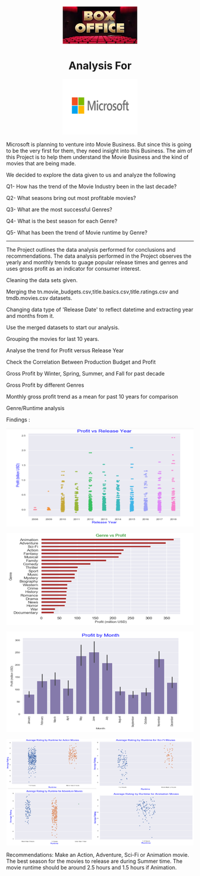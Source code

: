<p align="center"><img width="200" height="100" src="data/download.jpg"></p>
<h1 align="center">Analysis For</h1>
<p align="center"><img width="200" height="150" src="data/download.png"></p>

Microsoft is planning to venture into Movie Business. But since this is going to be the very first for them, they need insight into this Business. The aim of this Project is to help them understand the Movie Business and the kind of movies that are being made. 

We decided to explore the data given to us and analyze the following

Q1- How has the trend of the Movie Industry been in the last decade?

Q2- What seasons bring out most profitable movies?

Q3- What are the most successful Genres?

Q4- What is the best season for each Genre?

Q5- What has been the trend of Movie runtime by Genre?

---

The Project outlines the data analysis performed for conclusions and recommendations. The data analysis performed in the Project  observes the yearly and monthly trends to guage popular release times and genres and uses gross profit as an indicator for consumer interest.

Cleaning the data sets given.

Merging the tn.movie_budgets.csv,title.basics.csv,title.ratings.csv and tmdb.movies.csv datasets.

Changing data type of 'Release Date' to reflect datetime and extracting year and months from it.

Use the merged datasets to start our analysis.

Grouping the movies for last 10 years.

Analyse the trend for Profit versus Release Year

Check the Correlation Between Production Budget and Profit

Gross Profit by Winter, Spring, Summer, and Fall for past decade

Gross Profit by different Genres

Monthly gross profit trend as a mean for past 10 years for comparison

Genre/Runtime analysis

Findings :

![](data/ProfitnRelease.png)

![](data/GenreProfit.png)

![](data/Monthwise.png)

![](data/Runtime.PNG)

Recommendations:
Make an Action, Adventure, Sci-Fi or Animation movie.
The best season for the movies to release are during Summer time.
The movie runtime should be around 2.5 hours and 1.5 hours if Animation.



